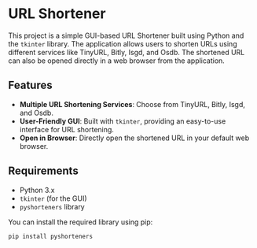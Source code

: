 # URL Shortener

This project is a simple GUI-based URL Shortener built using Python and the `tkinter` library. The application allows users to shorten URLs using different services like TinyURL, Bitly, Isgd, and Osdb. The shortened URL can also be opened directly in a web browser from the application.

## Features

- **Multiple URL Shortening Services**: Choose from TinyURL, Bitly, Isgd, and Osdb.
- **User-Friendly GUI**: Built with `tkinter`, providing an easy-to-use interface for URL shortening.
- **Open in Browser**: Directly open the shortened URL in your default web browser.

## Requirements

- Python 3.x
- `tkinter` (for the GUI)
- `pyshorteners` library

You can install the required library using pip:

```bash
pip install pyshorteners
